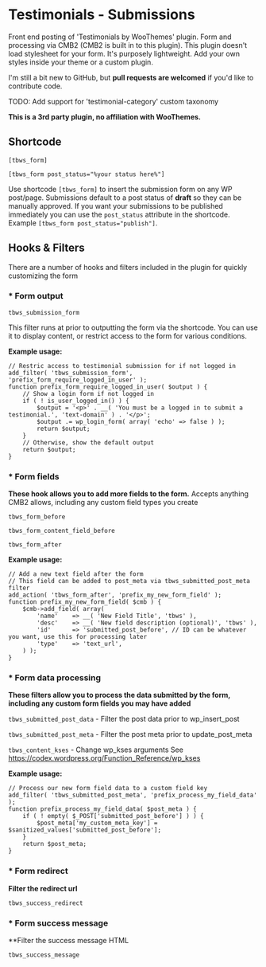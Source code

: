 # Testimonials - Submissions
Front end posting of 'Testimonials by WooThemes' plugin. Form and processing via CMB2 (CMB2 is built in to this plugin). This plugin doesn't load stylesheet for your form. It's purposely lightweight. Add your own styles inside your theme or a custom plugin.

I'm still a bit new to GitHub, but **pull requests are welcomed** if you'd like to contribute code.

TODO: Add support for 'testimonial-category' custom taxonomy

**This is a 3rd party plugin, no affiliation with WooThemes.**

## Shortcode
`[tbws_form]`

`[tbws_form post_status="%your status here%"]`

Use shortcode `[tbws_form]` to insert the submission form on any WP post/page.
Submissions default to a post status of **draft** so they can be manually approved.
If you want your submissions to be published immediately you can use the `post_status` attribute in the shortcode. Example `[tbws_form post_status="publish"]`.

## Hooks & Filters
There are a number of hooks and filters included in the plugin for quickly customizing the form

### * Form output
`tbws_submission_form`

This filter runs at prior to outputting the form via the shortcode. You can use it to display content, or restrict access to the form for various conditions.

**Example usage:**
```
// Restric access to testimonial submission for if not logged in
add_filter( 'tbws_submission_form', 'prefix_form_require_logged_in_user' );
function prefix_form_require_logged_in_user( $output ) {
    // Show a login form if not logged in
    if ( ! is_user_logged_in() ) {
        $output = '<p>' . __( 'You must be a logged in to submit a testimonial.', 'text-domain' ) . '</p>';
        $output .= wp_login_form( array( 'echo' => false ) );
        return $output;
    }
    // Otherwise, show the default output
    return $output;
}
```

### * Form fields
**These hook allows you to add more fields to the form.**
Accepts anything CMB2 allows, including any custom field types you create

`tbws_form_before`

`tbws_form_content_field_before`

`tbws_form_after`

**Example usage:**
```
// Add a new text field after the form
// This field can be added to post_meta via tbws_submitted_post_meta filter
add_action( 'tbws_form_after', 'prefix_my_new_form_field' );
function prefix_my_new_form_field( $cmb ) {
    $cmb->add_field( array(
        'name'    => __( 'New Field Title', 'tbws' ),
        'desc'    => __( 'New field description (optional)', 'tbws' ),
        'id'      => 'submitted_post_before', // ID can be whatever you want, use this for processing later
        'type'    => 'text_url',
    ) );
}
```

### * Form data processing
**These filters allow you to process the data submitted by the form, including any custom form fields you may have added**

`tbws_submitted_post_data` - Filter the post data prior to wp_insert_post

`tbws_submitted_post_meta` - Filter the post meta prior to update_post_meta

`tbws_content_kses` - Change wp_kses arguments
See https://codex.wordpress.org/Function_Reference/wp_kses

**Example usage:**
```
// Process our new form field data to a custom field key
add_filter( 'tbws_submitted_post_meta', 'prefix_process_my_field_data' );
function prefix_process_my_field_data( $post_meta ) {
	if ( ! empty( $_POST['submitted_post_before'] ) ) {
		$post_meta['my_custom_meta_key'] = $sanitized_values['submitted_post_before'];
	}
	return $post_meta;
}
```

### * Form redirect
**Filter the redirect url**

`tbws_success_redirect`

### * Form success message
**Filter the success message HTML

`tbws_success_message`
